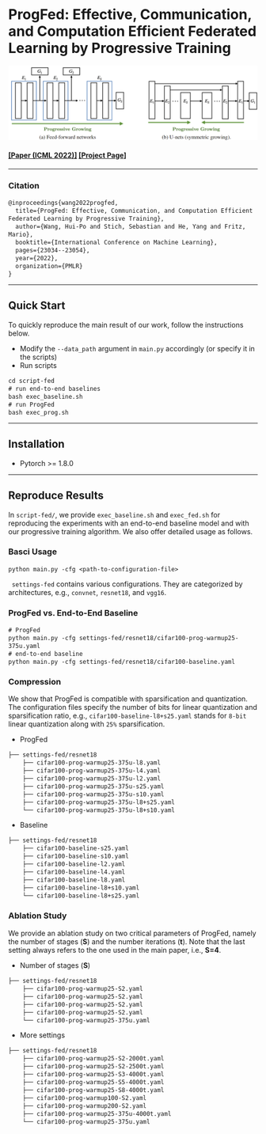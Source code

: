 # ProgFed: Effective, Communication, and Computation Efficient Federated Learning by Progressive Training

![alt text](assets/arch.png "Title")

#### [[Paper (ICML 2022)]](https://arxiv.org/abs/2110.05323) [[Project Page]](https://a514514772.github.io/ProgFed/)
------------------------------------

### Citation
```
@inproceedings{wang2022progfed,
  title={ProgFed: Effective, Communication, and Computation Efficient Federated Learning by Progressive Training},
  author={Wang, Hui-Po and Stich, Sebastian and He, Yang and Fritz, Mario},
  booktitle={International Conference on Machine Learning},
  pages={23034--23054},
  year={2022},
  organization={PMLR}
}
```
------------------------------------
## Quick Start
To quickly reproduce the main result of our work, follow the instructions below.

- Modify the ```--data_path``` argument in ```main.py``` accordingly (or specify it in the scripts)
- Run scripts
```
cd script-fed
# run end-to-end baselines
bash exec_baseline.sh
# run ProgFed
bash exec_prog.sh
```
------------------------------------
## Installation
- Pytorch >= 1.8.0
------------------------------------
## Reproduce Results
In ```script-fed/```, we provide ```exec_baseline.sh``` and ```exec_fed.sh``` for reproducing the experiments with an end-to-end baseline model and with our progressive training algorithm. We also offer detailed usage as follows.

### Basci Usage
```
python main.py -cfg <path-to-configuration-file>
```
``` settings-fed``` contains various configurations. They are categorized by architectures, e.g., ```convnet```, ```resnet18```, and ```vgg16```.
### ProgFed vs. End-to-End Baseline
```
# ProgFed
python main.py -cfg settings-fed/resnet18/cifar100-prog-warmup25-375u.yaml
# end-to-end baseline
python main.py -cfg settings-fed/resnet18/cifar100-baseline.yaml
```
### Compression
We show that ProgFed is compatible with sparsification and quantization. The configuration files specify the number of bits for linear quantization and sparsification ratio, e.g., ```cifar100-baseline-l8+s25.yaml``` stands for ```8-bit``` linear quantization along with ```25%``` sparsification.
- ProgFed
```
├── settings-fed/resnet18
    ├── cifar100-prog-warmup25-375u-l8.yaml
    ├── cifar100-prog-warmup25-375u-l4.yaml
    ├── cifar100-prog-warmup25-375u-l2.yaml
    ├── cifar100-prog-warmup25-375u-s25.yaml
    ├── cifar100-prog-warmup25-375u-s10.yaml
    ├── cifar100-prog-warmup25-375u-l8+s25.yaml
    └── cifar100-prog-warmup25-375u-l8+s10.yaml

```
- Baseline
```
├── settings-fed/resnet18
    ├── cifar100-baseline-s25.yaml
    ├── cifar100-baseline-s10.yaml
    ├── cifar100-baseline-l2.yaml
    ├── cifar100-baseline-l4.yaml
    ├── cifar100-baseline-l8.yaml
    ├── cifar100-baseline-l8+s10.yaml
    └── cifar100-baseline-l8+s25.yaml

```

### Ablation Study
We provide an ablation study on two critical parameters of ProgFed, namely the number of stages (**S**) and the number iterations (**t**). Note that the last setting always refers to the one used in the main paper, i.e., **S=4**.

- Number of stages (**S**)
```
├── settings-fed/resnet18
    ├── cifar100-prog-warmup25-S2.yaml
    ├── cifar100-prog-warmup25-S2.yaml
    ├── cifar100-prog-warmup25-S2.yaml
    ├── cifar100-prog-warmup25-S2.yaml
    └── cifar100-prog-warmup25-375u.yaml
```
- More settings
```
├── settings-fed/resnet18
    ├── cifar100-prog-warmup25-S2-2000t.yaml
    ├── cifar100-prog-warmup25-S2-2500t.yaml
    ├── cifar100-prog-warmup25-S3-4000t.yaml
    ├── cifar100-prog-warmup25-S5-4000t.yaml
    ├── cifar100-prog-warmup25-S8-4000t.yaml
    ├── cifar100-prog-warmup100-S2.yaml
    ├── cifar100-prog-warmup200-S2.yaml
    ├── cifar100-prog-warmup25-375u-4000t.yaml
    └── cifar100-prog-warmup25-375u.yaml
```
